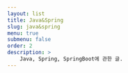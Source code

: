 ```yaml
---
layout: list
title: Java&Spring
slug: java&spring
menu: true
submenu: false
order: 2
description: >
    Java, Spring, SpringBoot에 관한 글.
---
```

